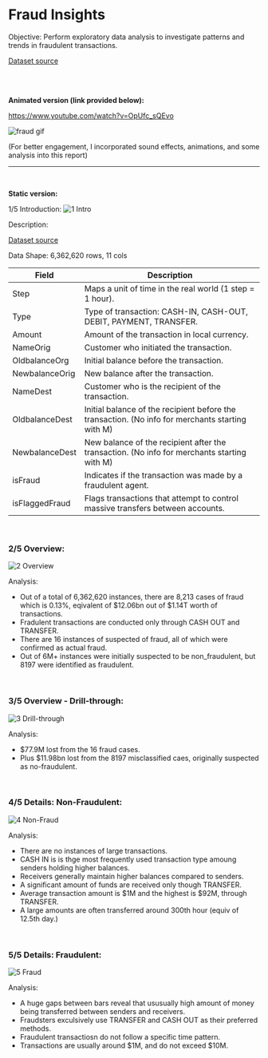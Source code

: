 # Fraud Insights  

Objective: Perform exploratory data analysis to investigate patterns and trends in fraudulent transactions.

[Dataset source](https://www.kaggle.com/datasets/ealaxi/paysim1?resource=download)

<br><br>

**Animated version (link provided below):** 

https://www.youtube.com/watch?v=OpUfc_sQEvo

![fraud gif](https://github.com/user-attachments/assets/a7093946-98e6-4ba7-b2bc-d842cd46fda3)

(For better engagement, I incorporated sound effects, animations, and some analysis into this report)

---

<br>

**Static version:**

1/5 Introduction:
![1 Intro](https://github.com/user-attachments/assets/b9ab7a59-f7c6-42af-8967-22ccbaf1252c)

Description:

[Dataset source](https://www.kaggle.com/datasets/ealaxi/paysim1?resource=download)

Data Shape: 6,362,620 rows, 11 cols

| Field           | Description                                                                                      |
|-----------------|--------------------------------------------------------------------------------------------------|
| Step            | Maps a unit of time in the real world (1 step = 1 hour).                                           |
| Type            | Type of transaction: CASH-IN, CASH-OUT, DEBIT, PAYMENT, TRANSFER.                                  |
| Amount          | Amount of the transaction in local currency.                                                       |
| NameOrig        | Customer who initiated the transaction.                                                            |
| OldbalanceOrg   | Initial balance before the transaction.                                                            |
| NewbalanceOrig  | New balance after the transaction.                                                                 |
| NameDest        | Customer who is the recipient of the transaction.                                                  |
| OldbalanceDest  | Initial balance of the recipient before the transaction. (No info for merchants starting with M)   |
| NewbalanceDest  | New balance of the recipient after the transaction. (No info for merchants starting with M)        |
| isFraud         | Indicates if the transaction was made by a fraudulent agent.                                        |
| isFlaggedFraud  | Flags transactions that attempt to control massive transfers between accounts.                     |

<br>

### <strong>2/5 Overview:</strong>
![2 Overview](https://github.com/user-attachments/assets/5975d26b-aec2-4c34-81bb-3e7907ee9f89)

Analysis:
- Out of a total of 6,362,620 instances, there are 8,213 cases of fraud which is 0.13%, eqivalent of $12.06bn out of $1.14T worth of transactions. 
- Fradulent transactions are conducted only through CASH OUT and TRANSFER.
- There are 16 instances of suspected of fraud, all of which were confirmed as actual fraud.
- Out of 6M+ instances were initially suspected to be non_fraudulent, but 8197 were identified as fraudulent.
<br>

### <strong>3/5 Overview - Drill-through:</strong>
![3 Drill-through](https://github.com/user-attachments/assets/f76953cd-0dc9-4a59-b163-710b072ac32a)

Analysis:
- $77.9M lost from the 16 fraud cases.
- Plus $11.98bn lost from the 8197 misclassified caes, originally suspected as no-fraudulent.
<br>

### <strong>4/5 Details: Non-Fraudulent:</strong>
![4 Non-Fraud](https://github.com/user-attachments/assets/53d8b24e-f411-4989-8de3-ab0a47eda3f7)

Analysis:
- There are no instances of large transactions.
- CASH IN is is thge most frequently used transaction type amoung senders holding higher balances.
- Receivers generally maintain higher balances compared to senders.
- A significant amount of funds are received only though TRANSFER.
- Average transaction amount is $1M and the highest is $92M, through TRANSFER.
- A large amounts are often transferred around 300th hour (equiv of 12.5th day.)
<br>

### <strong>5/5 Details: Fraudulent:</strong> 
![5 Fraud](https://github.com/user-attachments/assets/b13de844-331a-4092-974f-a7486ee439a6)

Analysis:
- A huge gaps between bars reveal that ususually high amount of money being transferred between senders and receivers.
- Fraudsters exculsively use TRANSFER and CASH OUT as their preferred methods.
- Fraudulent transactiosn do not follow a specific time pattern.
- Transactions are usually around $1M, and do not exceed $10M.
<br>

